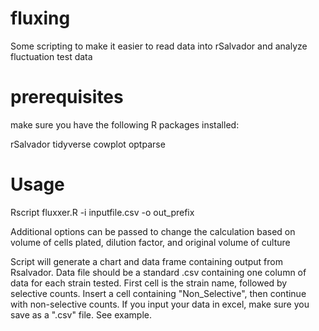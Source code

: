 # fluxing
Some scripting to make it easier to read data into rSalvador and analyze fluctuation test data

# prerequisites
make sure you have the following R packages installed:

rSalvador
tidyverse
cowplot
optparse

# Usage

Rscript fluxxer.R -i inputfile.csv -o out_prefix

Additional options can be passed to change the calculation based on volume of cells plated, dilution factor, and original volume of culture

Script will generate a chart and data frame containing output from Rsalvador. Data file should be a standard .csv containing one column of data for each strain tested. First cell is the strain name, followed by selective counts. Insert a cell containing "Non_Selective", then continue with non-selective counts.  If you input your data in excel, make sure you save as a ".csv" file. See example. 
